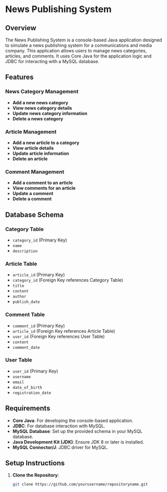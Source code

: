 # News Publishing System

## Overview

The News Publishing System is a console-based Java application designed to simulate a news publishing system for a communications and media company. This application allows users to manage news categories, articles, and comments. It uses Core Java for the application logic and JDBC for interacting with a MySQL database.

## Features

### News Category Management
- **Add a new news category**
- **View news category details**
- **Update news category information**
- **Delete a news category**

### Article Management
- **Add a new article to a category**
- **View article details**
- **Update article information**
- **Delete an article**

### Comment Management
- **Add a comment to an article**
- **View comments for an article**
- **Update a comment**
- **Delete a comment**

## Database Schema

### Category Table
- `category_id` (Primary Key)
- `name`
- `description`

### Article Table
- `article_id` (Primary Key)
- `category_id` (Foreign Key references Category Table)
- `title`
- `content`
- `author`
- `publish_date`

### Comment Table
- `comment_id` (Primary Key)
- `article_id` (Foreign Key references Article Table)
- `user_id` (Foreign Key references User Table)
- `content`
- `comment_date`

### User Table
- `user_id` (Primary Key)
- `username`
- `email`
- `date_of_birth`
- `registration_date`

## Requirements

- **Core Java**: For developing the console-based application.
- **JDBC**: For database interaction with MySQL.
- **MySQL Database**: Set up the provided schema in your MySQL database.
- **Java Development Kit (JDK)**: Ensure JDK 8 or later is installed.
- **MySQL Connector/J**: JDBC driver for MySQL.

## Setup Instructions

1. **Clone the Repository**:
   ```bash
   git clone https://github.com/yourusername/repositoryname.git

